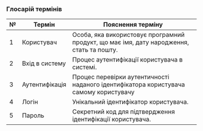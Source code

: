 ### Глосарій термінів
| № | Термін                    	 | Пояснення терміну                                                                                                          	|
|---|-------------------------------|-------------------------------------------------------------------------------------------------------------------------------|
| 1 | Користувач        	| Особа, яка використовує програмний продукт, що має імя, дату народження, стать та пошту.|
| 2 | Вхід в систему 	| Процес аутентифікації користувача в системі. |
| 3 | Аутентифікація | Процес перевірки аутентичності наданого ідентифікатора користувача самому користувачу |
| 4 | Логін | Унікальний ідентифікатор користувача. |
| 5 | Пароль | Секретний код для підтвердження ідентифікації користувача. |
